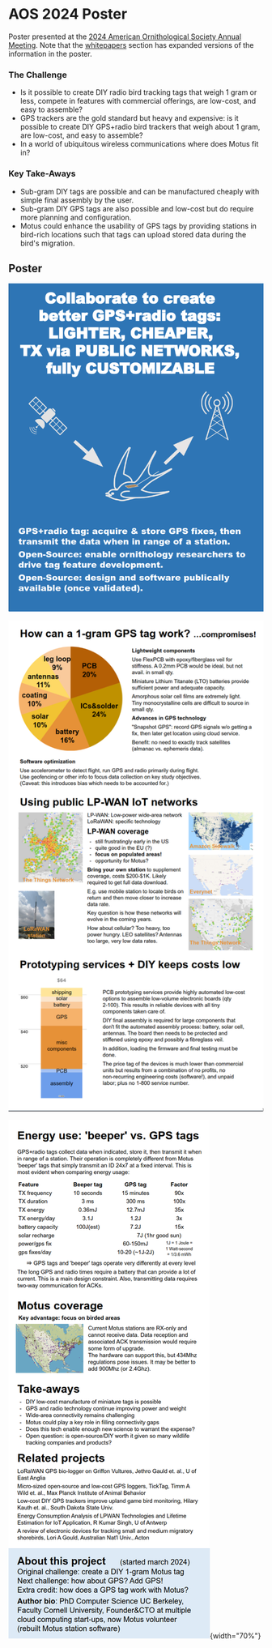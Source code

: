 AOS 2024 Poster
===============

Poster presented at the
[2024 American Ornithological Society Annual Meeting](https://meeting.americanornithology.org/program/scientific-program-abstracts/).
Note that the [whitepapers](../whitepapers) section has expanded versions of the information in
the poster.

### The Challenge

- Is it possible to create DIY radio bird tracking tags that weigh 1 gram or less,
  compete in features with commercial offerings, are low-cost, and easy to assemble?
- GPS trackers are the gold standard but heavy and expensive: is it possible to create DIY
  GPS+radio bird trackers that weigh about 1 gram, are low-cost, and easy to assemble?
- In a world of ubiquitous wireless communications where does Motus fit in?

### Key Take-Aways

- Sub-gram DIY tags are possible and can be manufactured cheaply with simple final assembly by the user.
- Sub-gram DIY GPS tags are also possible and low-cost but do require more planning and configuration.
- Motus could enhance the usability of GPS tags by providing stations in bird-rich locations
  such that tags can upload stored data during the bird's migration.

## Poster

![left poster column](left-col.png)

![center poster column](center-col.png)

![right poster column](right-col.png){width="70%"}
